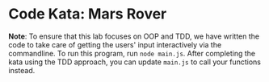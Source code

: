 Code Kata: Mars Rover
=======================
**Note**: To ensure that this lab focuses on OOP and TDD, we have written the code to take care of getting the users' input interactively via the commandline. To run this program, run `node main.js`. After completing the kata using the TDD approach, you can update `main.js` to call your functions instead.

